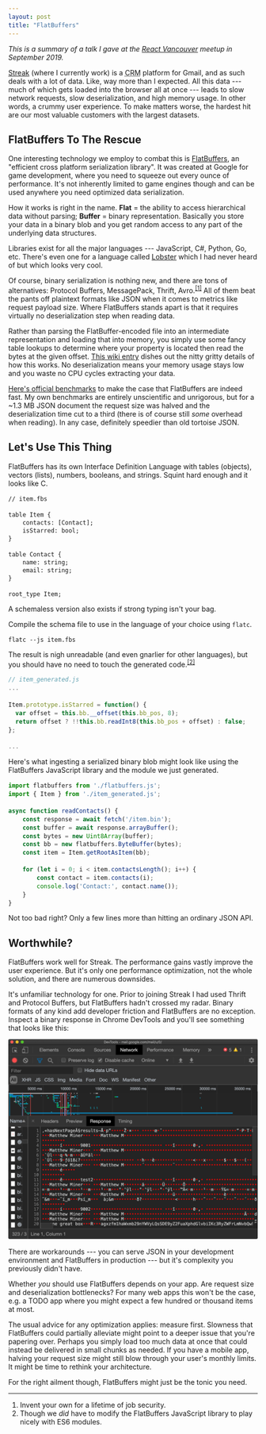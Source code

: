 ```yaml
---
layout: post
title: "FlatBuffers"
---
```


*This is a summary of a talk I gave at the [React Vancouver](https://reactvancouver.com) meetup in September 2019.*

[Streak](https://www.streak.com) (where I currently work) is a <abbr title="Customer Relationship Management">CRM</abbr> platform for Gmail, and as such deals with a lot of data. Like, way more than I expected. All this data --- much of which gets loaded into the browser all at once --- leads to slow network requests, slow deserialization, and high memory usage. In other words, a crummy user experience. To make matters worse, the hardest hit are our most valuable customers with the largest datasets.


## FlatBuffers To The Rescue

One interesting technology we employ to combat this is [FlatBuffers](https://google.github.io/flatbuffers/), an "efficient cross platform serialization library". It was created at Google for game development, where you need to squeeze out every ounce of performance. It's not inherently limited to game engines though and can be used anywhere you need optimized data serialization.

How it works is right in the name. **Flat** = the ability to access hierarchical data without parsing; **Buffer** = binary representation. Basically you store your data in a binary blob and you get random access to any part of the underlying data structures.

Libraries exist for all the major languages --- JavaScript, C#, Python, Go, etc. There's even one for a language called [Lobster](http://strlen.com/lobster/) which I had never heard of but which looks very cool.

Of course, binary serialization is nothing new, and there are tons of alternatives: Protocol Buffers, MessagePack, Thrift, Avro.<sup><a href="#fn1" id="r1">[1]</a></sup> All of them beat the pants off plaintext formats like JSON when it comes to metrics like request payload size. Where FlatBuffers stands apart is that it requires virtually no deserialization step when reading data.

Rather than parsing the FlatBuffer-encoded file into an intermediate representation and loading that into memory, you simply use some fancy table lookups to determine where your property is located then read the bytes at the given offset. [This wiki entry](https://github.com/mzaks/FlatBuffersSwift/wiki/FlatBuffers-Explained) dishes out the nitty gritty details of how this works. No deserialization means your memory usage stays low and you waste no CPU cycles extracting your data.

[Here's official benchmarks](https://google.github.io/flatbuffers/flatbuffers_benchmarks.html) to make the case that FlatBuffers are indeed fast. My own benchmarks are entirely unscientific and unrigorous, but for a ~1.3 MB JSON document the request size was halved and the deserialization time cut to a third (there is of course still *some* overhead when reading). In any case, definitely speedier than old tortoise JSON.


## Let's Use This Thing

FlatBuffers has its own Interface Definition Language with tables (objects), vectors (lists), numbers, booleans, and strings. Squint hard enough and it looks like C.

```
// item.fbs

table Item {
    contacts: [Contact];
    isStarred: bool;
}

table Contact {
    name: string;
    email: string;
}

root_type Item;
```

A schemaless version also exists if strong typing isn't your bag.

Compile the schema file to use in the language of your choice using `flatc`.

```shell
flatc --js item.fbs
```

The result is nigh unreadable (and even gnarlier for other languages), but you should have no need to touch the generated code.<sup><a href="#fn2" id="r2">[2]</a></sup>

```javascript
// item_generated.js
...

Item.prototype.isStarred = function() {
  var offset = this.bb.__offset(this.bb_pos, 8);
  return offset ? !!this.bb.readInt8(this.bb_pos + offset) : false;
};

...
```

Here's what ingesting a serialized binary blob might look like using the FlatBuffers JavaScript library and the module we just generated.

```javascript
import flatbuffers from './flatbuffers.js';
import { Item } from './item_generated.js';

async function readContacts() {
    const response = await fetch('/item.bin');
    const buffer = await response.arrayBuffer();
    const bytes = new Uint8Array(buffer);
    const bb = new flatbuffers.ByteBuffer(bytes);
    const item = Item.getRootAsItem(bb);

    for (let i = 0; i < item.contactsLength(); i++) {
        const contact = item.contacts(i);
        console.log('Contact:', contact.name());
    }
}
```

Not too bad right? Only a few lines more than hitting an ordinary JSON API.


## Worthwhile?

FlatBuffers work well for Streak. The performance gains vastly improve the user experience. But it's only one performance optimization, not the whole solution, and there are numerous downsides.

It's unfamiliar technology for one. Prior to joining Streak I had used Thrift and Protocol Buffers, but FlatBuffers hadn't crossed my radar. Binary formats of any kind add developer friction and FlatBuffers are no exception. Inspect a binary response in Chrome DevTools and you'll see something that looks like this:

<img alt="Inspecting FlatBuffers response in Chrome DevTools" src="/images/flatbuffers-chrome-inspector.png">

There are workarounds --- you can serve JSON in your development environment and FlatBuffers in production --- but it's complexity you previously didn't have.

Whether *you* should use FlatBuffers depends on your app. Are request size and deserialization bottlenecks? For many web apps this won't be the case, e.g. a TODO app where you might expect a few hundred or thousand items at most.

The usual advice for any optimization applies: measure first. Slowness that FlatBuffers could partially alleviate might point to a deeper issue that you're papering over. Perhaps you simply load too much data at once that could instead be delivered in small chunks as needed. If you have a mobile app, halving your request size might still blow through your user's monthly limits. It might be time to rethink your architecture.

For the right ailment though, FlatBuffers might just be the tonic you need.


---

<ol class="footnotes">
    <li id="fn1">Invent your own for a lifetime of job security.<a href="#r1" class="return"></a></li>
    <li id="fn2">Though we <em>did</em> have to modify the FlatBuffers JavaScript library to play nicely with ES6 modules.<a href="#r2" class="return"></a></li>
</ol>
